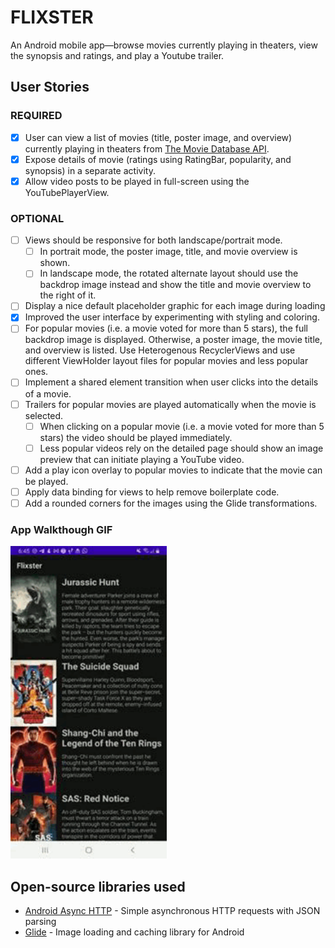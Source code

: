 # FLIXSTER

An Android mobile app—browse movies currently playing in theaters, view the synopsis and ratings, and play a Youtube trailer.

## User Stories

### REQUIRED 
- [x] User can view a list of movies (title, poster image, and overview) currently playing in theaters from [The Movie Database API](http://docs.themoviedb.apiary.io/#).
- [x] Expose details of movie (ratings using RatingBar, popularity, and synopsis) in a separate activity.
- [x] Allow video posts to be played in full-screen using the YouTubePlayerView.

### OPTIONAL
- [ ] Views should be responsive for both landscape/portrait mode.
   - [ ] In portrait mode, the poster image, title, and movie overview is shown.
   - [ ] In landscape mode, the rotated alternate layout should use the backdrop image instead and show the title and movie overview to the right of it.
- [ ] Display a nice default placeholder graphic for each image during loading
- [x] Improved the user interface by experimenting with styling and coloring.
- [ ] For popular movies (i.e. a movie voted for more than 5 stars), the full backdrop image is displayed. Otherwise, a poster image, the movie title, and overview is listed. Use Heterogenous RecyclerViews and use different ViewHolder layout files for popular movies and less popular ones.
- [ ] Implement a shared element transition when user clicks into the details of a movie.
- [ ] Trailers for popular movies are played automatically when the movie is selected.
  - [ ] When clicking on a popular movie (i.e. a movie voted for more than 5 stars) the video should be played immediately.
  - [ ] Less popular videos rely on the detailed page should show an image preview that can initiate playing a YouTube video.
- [ ] Add a play icon overlay to popular movies to indicate that the movie can be played.
- [ ] Apply data binding for views to help remove boilerplate code.
- [ ] Add a rounded corners for the images using the Glide transformations.

### App Walkthough GIF
<img src="Flix_Part2.gif" width=250><br>

## Open-source libraries used
- [Android Async HTTP](https://github.com/codepath/CPAsyncHttpClient) - Simple asynchronous HTTP requests with JSON parsing
- [Glide](https://github.com/bumptech/glide) - Image loading and caching library for Android
